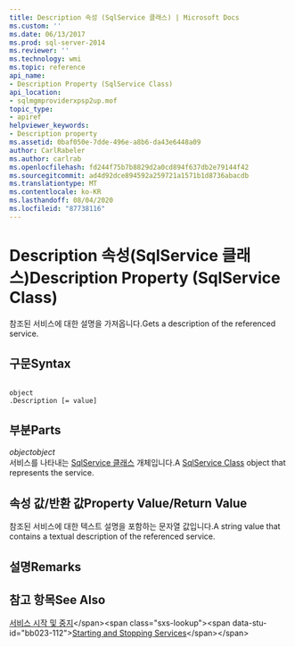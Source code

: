 ```yaml
---
title: Description 속성 (SqlService 클래스) | Microsoft Docs
ms.custom: ''
ms.date: 06/13/2017
ms.prod: sql-server-2014
ms.reviewer: ''
ms.technology: wmi
ms.topic: reference
api_name:
- Description Property (SqlService Class)
api_location:
- sqlmgmproviderxpsp2up.mof
topic_type:
- apiref
helpviewer_keywords:
- Description property
ms.assetid: 0baf050e-7dde-496e-a8b6-da43e6448a09
author: CarlRabeler
ms.author: carlrab
ms.openlocfilehash: fd244f75b7b8829d2a0cd894f637db2e79144f42
ms.sourcegitcommit: ad4d92dce894592a259721a1571b1d8736abacdb
ms.translationtype: MT
ms.contentlocale: ko-KR
ms.lasthandoff: 08/04/2020
ms.locfileid: "87738116"
---
```

# <a name="description-property-sqlservice-class"></a><span data-ttu-id="bb023-102">Description 속성(SqlService 클래스)</span><span class="sxs-lookup"><span data-stu-id="bb023-102">Description Property (SqlService Class)</span></span>
  <span data-ttu-id="bb023-103">참조된 서비스에 대한 설명을 가져옵니다.</span><span class="sxs-lookup"><span data-stu-id="bb023-103">Gets a description of the referenced service.</span></span>  
  
## <a name="syntax"></a><span data-ttu-id="bb023-104">구문</span><span class="sxs-lookup"><span data-stu-id="bb023-104">Syntax</span></span>  
  
```  
  
object  
.Description [= value]  
```  
  
## <a name="parts"></a><span data-ttu-id="bb023-105">부분</span><span class="sxs-lookup"><span data-stu-id="bb023-105">Parts</span></span>  
 <span data-ttu-id="bb023-106">*object*</span><span class="sxs-lookup"><span data-stu-id="bb023-106">*object*</span></span>  
 <span data-ttu-id="bb023-107">서비스를 나타내는 [SqlService 클래스](sqlservice-class.md) 개체입니다.</span><span class="sxs-lookup"><span data-stu-id="bb023-107">A [SqlService Class](sqlservice-class.md) object that represents the service.</span></span>  
  
## <a name="property-valuereturn-value"></a><span data-ttu-id="bb023-108">속성 값/반환 값</span><span class="sxs-lookup"><span data-stu-id="bb023-108">Property Value/Return Value</span></span>  
 <span data-ttu-id="bb023-109">참조된 서비스에 대한 텍스트 설명을 포함하는 문자열 값입니다.</span><span class="sxs-lookup"><span data-stu-id="bb023-109">A string value that contains a textual description of the referenced service.</span></span>  
  
## <a name="remarks"></a><span data-ttu-id="bb023-110">설명</span><span class="sxs-lookup"><span data-stu-id="bb023-110">Remarks</span></span>  
  
## <a name="see-also"></a><span data-ttu-id="bb023-111">참고 항목</span><span class="sxs-lookup"><span data-stu-id="bb023-111">See Also</span></span>  
 <span data-ttu-id="bb023-112">[서비스 시작 및 중지](https://technet.microsoft.com/library/ms174886\(v=sql.105\).aspx)</span><span class="sxs-lookup"><span data-stu-id="bb023-112">[Starting and Stopping Services](https://technet.microsoft.com/library/ms174886\(v=sql.105\).aspx)</span></span>  
  
  
